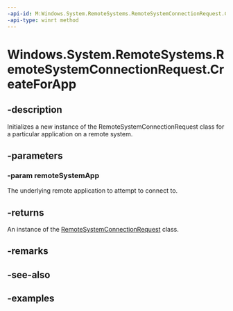 ```yaml
---
-api-id: M:Windows.System.RemoteSystems.RemoteSystemConnectionRequest.CreateForApp(Windows.System.RemoteSystems.RemoteSystemApp)
-api-type: winrt method
---
```


<!-- Method syntax.
public RemoteSystemConnectionRequest RemoteSystemConnectionRequest.CreateForApp(RemoteSystemApp remoteSystemApp)
-->

# Windows.System.RemoteSystems.RemoteSystemConnectionRequest.CreateForApp

## -description
Initializes a new instance of the RemoteSystemConnectionRequest class for a particular application on a remote system. 

## -parameters
### -param remoteSystemApp
The underlying remote application to attempt to connect to. 

## -returns
An instance of the [RemoteSystemConnectionRequest](remotesystemconnectionrequest.md) class.

## -remarks

## -see-also

## -examples

